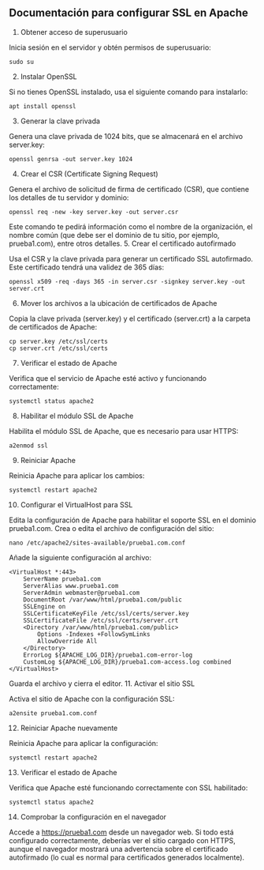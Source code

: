 ## Documentación para configurar SSL en Apache

1. Obtener acceso de superusuario

Inicia sesión en el servidor y obtén permisos de superusuario:
```
sudo su
```
2. Instalar OpenSSL

Si no tienes OpenSSL instalado, usa el siguiente comando para instalarlo:
```
apt install openssl
```
3. Generar la clave privada

Genera una clave privada de 1024 bits, que se almacenará en el archivo server.key:
```
openssl genrsa -out server.key 1024
```
4. Crear el CSR (Certificate Signing Request)

Genera el archivo de solicitud de firma de certificado (CSR), que contiene los detalles de tu servidor y dominio:
```
openssl req -new -key server.key -out server.csr
```
Este comando te pedirá información como el nombre de la organización, el nombre común (que debe ser el dominio de tu sitio, por ejemplo, prueba1.com), entre otros detalles.
5. Crear el certificado autofirmado

Usa el CSR y la clave privada para generar un certificado SSL autofirmado. Este certificado tendrá una validez de 365 días:
```
openssl x509 -req -days 365 -in server.csr -signkey server.key -out server.crt
```
6. Mover los archivos a la ubicación de certificados de Apache

Copia la clave privada (server.key) y el certificado (server.crt) a la carpeta de certificados de Apache:
```
cp server.key /etc/ssl/certs
cp server.crt /etc/ssl/certs
```
7. Verificar el estado de Apache

Verifica que el servicio de Apache esté activo y funcionando correctamente:
```
systemctl status apache2
```
8. Habilitar el módulo SSL de Apache

Habilita el módulo SSL de Apache, que es necesario para usar HTTPS:
```
a2enmod ssl
```
9. Reiniciar Apache

Reinicia Apache para aplicar los cambios:
```
systemctl restart apache2
```
10. Configurar el VirtualHost para SSL

Edita la configuración de Apache para habilitar el soporte SSL en el dominio prueba1.com. Crea o edita el archivo de configuración del sitio:
```
nano /etc/apache2/sites-available/prueba1.com.conf
```
Añade la siguiente configuración al archivo:
```
<VirtualHost *:443>
    ServerName prueba1.com
    ServerAlias www.prueba1.com
    ServerAdmin webmaster@prueba1.com
    DocumentRoot /var/www/html/prueba1.com/public
    SSLEngine on
    SSLCertificateKeyFile /etc/ssl/certs/server.key
    SSLCertificateFile /etc/ssl/certs/server.crt
    <Directory /var/www/html/prueba1.com/public>
        Options -Indexes +FollowSymLinks
        AllowOverride All
    </Directory>
    ErrorLog ${APACHE_LOG_DIR}/prueba1.com-error-log
    CustomLog ${APACHE_LOG_DIR}/prueba1.com-access.log combined
</VirtualHost>
```
Guarda el archivo y cierra el editor.
11. Activar el sitio SSL

Activa el sitio de Apache con la configuración SSL:
```
a2ensite prueba1.com.conf
```
12. Reiniciar Apache nuevamente

Reinicia Apache para aplicar la configuración:
```
systemctl restart apache2
```
13. Verificar el estado de Apache

Verifica que Apache esté funcionando correctamente con SSL habilitado:
```
systemctl status apache2
```
14. Comprobar la configuración en el navegador

Accede a https://prueba1.com desde un navegador web. Si todo está configurado correctamente, deberías ver el sitio cargado con HTTPS, aunque el navegador mostrará una advertencia sobre el certificado autofirmado (lo cual es normal para certificados generados localmente).
